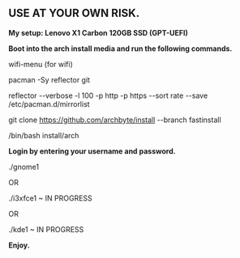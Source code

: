 ## USE AT YOUR OWN RISK. 

**My setup: Lenovo X1 Carbon 120GB SSD (GPT-UEFI)**

**Boot into the arch install media and run the following commands.**

wifi-menu (for wifi)

pacman -Sy reflector git

reflector --verbose -l 100 -p http -p https --sort rate --save /etc/pacman.d/mirrorlist

git clone https://github.com/archbyte/install --branch fastinstall

/bin/bash install/arch

**Login by entering your username and password.**

./gnome1

OR

./i3xfce1 ~ IN PROGRESS

OR

./kde1 ~ IN PROGRESS

**Enjoy.**
